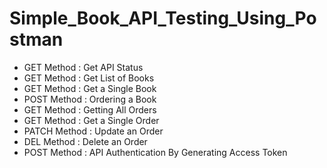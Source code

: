 # Simple_Book_API_Testing_Using_Postman

- GET Method : Get API Status
- GET Method : Get List of Books
- GET Method : Get a Single Book
- POST Method : Ordering a Book
- GET Method : Getting All Orders
- GET Method : Get a Single Order
- PATCH Method : Update an Order
- DEL Method : Delete an Order
- POST Method : API Authentication By Generating Access Token
